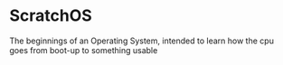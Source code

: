 # ScratchOS 
The beginnings of an Operating System, intended to learn
how the cpu goes from boot-up to something usable